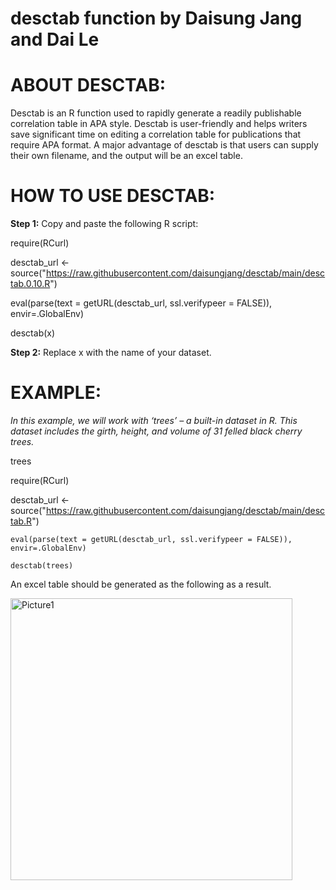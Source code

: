 # desctab function by Daisung Jang and Dai Le 

# ABOUT DESCTAB:
Desctab is an R function used to rapidly generate a readily publishable correlation table in APA style. Desctab is user-friendly and helps writers save significant time on editing a correlation table for publications that require APA format. A major advantage of desctab is that users can supply their own filename, and the output will be an excel table. 

# HOW TO USE DESCTAB:
**Step 1:** Copy and paste the following R script:

require(RCurl)

desctab_url <-source("https://raw.githubusercontent.com/daisungjang/desctab/main/desctab.0.10.R")

eval(parse(text = getURL(desctab_url, ssl.verifypeer = FALSE)), envir=.GlobalEnv)

desctab(x)
 
**Step 2:** Replace x with the name of your dataset.

# EXAMPLE:
_In this example, we will work with ‘trees’  – a built-in dataset in R. This dataset includes the girth, height, and volume of 31 felled black cherry trees._

trees 

require(RCurl)

desctab_url <- source("https://raw.githubusercontent.com/daisungjang/desctab/main/desctab.R")

 	eval(parse(text = getURL(desctab_url, ssl.verifypeer = FALSE)), envir=.GlobalEnv)
  
 	desctab(trees)

An excel table should be generated as the following as a result.

<img width="451" alt="Picture1" src="https://user-images.githubusercontent.com/105834006/182022454-360d80a0-1809-43e2-bc17-19ca046b5bbd.png">
